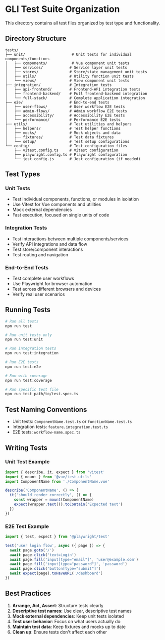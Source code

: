 # GLI Test Suite Organization

This directory contains all test files organized by test type and functionality.

## Directory Structure

```
tests/
├── unit/                     # Unit tests for individual components/functions
│   ├── components/           # Vue component unit tests
│   ├── services/            # Service layer unit tests
│   ├── stores/              # Store/state management unit tests
│   ├── utils/               # Utility function unit tests
│   └── views/               # View component unit tests
├── integration/             # Integration tests
│   ├── api-frontend/        # Frontend-API integration tests
│   ├── frontend-backend/    # Full frontend-backend integration
│   └── full-stack/          # Complete application integration
├── e2e/                     # End-to-end tests
│   ├── user-flows/          # User workflow E2E tests
│   ├── admin-flows/         # Admin workflow E2E tests
│   ├── accessibility/       # Accessibility E2E tests
│   └── performance/         # Performance E2E tests
├── utils/                   # Test utilities and helpers
│   ├── helpers/             # Test helper functions
│   ├── mocks/               # Mock objects and data
│   ├── fixtures/            # Test data fixtures
│   └── setup/               # Test setup configurations
└── config/                  # Test configuration files
    ├── vitest.config.ts     # Vitest configuration
    ├── playwright.config.ts # Playwright configuration
    └── jest.config.js       # Jest configuration (if needed)
```

## Test Types

### Unit Tests
- Test individual components, functions, or modules in isolation
- Use Vitest for Vue components and utilities
- Mock external dependencies
- Fast execution, focused on single units of code

### Integration Tests
- Test interactions between multiple components/services
- Verify API integrations and data flow
- Test store/component interactions
- Test routing and navigation

### End-to-End Tests
- Test complete user workflows
- Use Playwright for browser automation
- Test across different browsers and devices
- Verify real user scenarios

## Running Tests

```bash
# Run all tests
npm run test

# Run unit tests only
npm run test:unit

# Run integration tests
npm run test:integration

# Run E2E tests
npm run test:e2e

# Run with coverage
npm run test:coverage

# Run specific test file
npm run test path/to/test.spec.ts
```

## Test Naming Conventions

- Unit tests: `ComponentName.test.ts` or `functionName.test.ts`
- Integration tests: `feature.integration.test.ts`
- E2E tests: `workflow-name.spec.ts`

## Writing Tests

### Unit Test Example
```typescript
import { describe, it, expect } from 'vitest'
import { mount } from '@vue/test-utils'
import ComponentName from './ComponentName.vue'

describe('ComponentName', () => {
  it('should render correctly', () => {
    const wrapper = mount(ComponentName)
    expect(wrapper.text()).toContain('Expected text')
  })
})
```

### E2E Test Example
```typescript
import { test, expect } from '@playwright/test'

test('user login flow', async ({ page }) => {
  await page.goto('/')
  await page.click('text=Login')
  await page.fill('input[type="email"]', 'user@example.com')
  await page.fill('input[type="password"]', 'password')
  await page.click('button[type="submit"]')
  await expect(page).toHaveURL('/dashboard')
})
```

## Best Practices

1. **Arrange, Act, Assert**: Structure tests clearly
2. **Descriptive test names**: Use clear, descriptive test names
3. **Mock external dependencies**: Keep unit tests isolated
4. **Test user behavior**: Focus on what users actually do
5. **Maintain test data**: Keep fixtures and mocks up to date
6. **Clean up**: Ensure tests don't affect each other